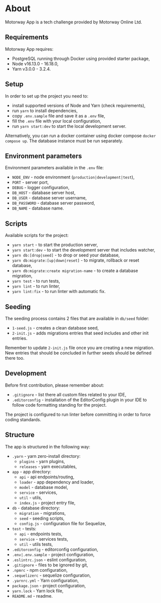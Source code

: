 # About

Motorway App is a tech challenge provided by Motorway Online Ltd.

## Requirements

Motorway App requires:
* PostgreSQL running through Docker using provided starter package,
* Node v16.13.0 - 16.18.0,
* Yarn v3.0.0 - 3.2.4.

## Setup

In order to set up the project you need to:
* install supported versions of Node and Yarn (check requirements),
* run `yarn` to install dependencies,
* copy `.env.sample` file and save it as a `.env` file,
* fill the `.env` file with your local configuration,
* run `yarn start:dev` to start the local development server.

Alternatively, you can run a docker container using docker compose `docker compose up`. The database instance must be run separately. 

## Environment parameters

Environment parameters available in the `.env` file:
* `NODE_ENV` - node environment (`production|development|test`),
* `PORT` - server port,
* `DEBUG` - logger configuration,
* `DB_HOST` - database server host,
* `DB_USER` - database server username,
* `DB_PASSWORD` - database server password,
* `DB_NAME` - database name.

## Scripts

Available scripts for the project:
* `yarn start` - to start the production server,
* `yarn start:dev` - to start the development server that includes watcher,
* `yarn db:[drop|seed]` - to drop or seed your database,
* `yarn db:migrate:[up|down|reset]` - to migrate, rollback or reset database,
* `yarn db:migrate:create migration-name` - to create a database migration,
* `yarn test` - to run tests,
* `yarn lint` - to run linter,
* `yarn lint:fix` - to run linter with automatic fix.

## Seeding

The seeding process contains 2 files that are available in `db/seed` folder:
* `1-seed.js` - creates a clean database seed,
* `2-init.js` - adds migrations entries that seed includes and other init entries.

Remember to update `2-init.js` file once you are creating a new migration. New entries that should be concluded in further seeds should be defined there too.

## Development

Before first contribution, please remember about:
* `.gitignore` - list there all custom files related to your IDE,
* `.editorconfig` - installation of the EditorConfig plugin in your IDE to follow code formatting standing for the project.

The project is configured to run linter before committing in order to force coding standards.

## Structure

The app is structured in the following way:
* `.yarn` - yarn zero-install directory:
	* `plugins` - yarn plugins,
    * `releases` - yarn executables,
* `app` - app directory:
	* `api` - api endpoints/routing,
	* `loader` - app dependency and loader,
	* `model` - database model,
	* `service` - services,
	* `util` - utils,
	* `index.js` - project entry file,
* `db` - database directory:
	* `migration` - migrations,
	* `seed` - seeding scripts,
	* `config.js` - configuration file for Sequelize,
* `test` - tests:
	* `api` - endpoints tests,
	* `service` - services tests,
	* `util` - utils tests,
* `.editorconfig` - editorconfig configuration,
* `.env|.env.sample` - project configuration,
* `.eslintrc.json` - eslint configuration,
* `.gitignore` - files to be ignored by git,
* `.npmrc` - npm configuration,
* `.sequelizerc` - sequelize configuration,
* `.yarnrc.yml` - Yarn configuration,
* `package.json` - project configuration,
* `yarn.lock` - Yarn lock file,
* `README.md` - readme.
